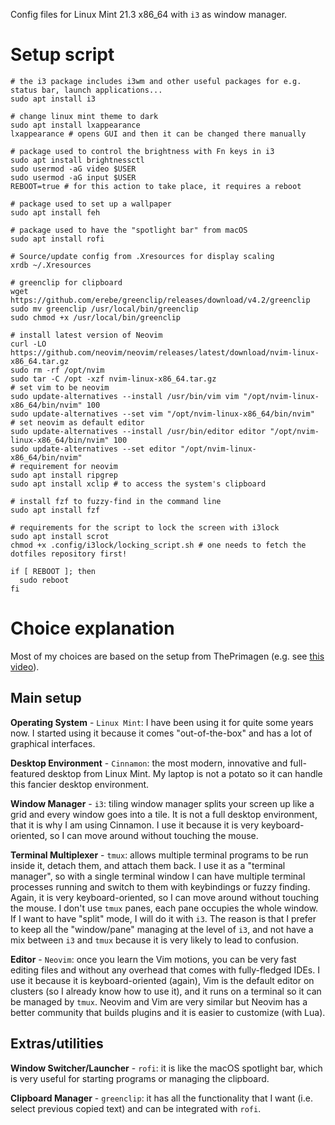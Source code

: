 Config files for Linux Mint 21.3 x86_64 with `i3` as window manager. 

# Setup script

```
# the i3 package includes i3wm and other useful packages for e.g. status bar, launch applications...
sudo apt install i3

# change linux mint theme to dark
sudo apt install lxappearance
lxappearance # opens GUI and then it can be changed there manually

# package used to control the brightness with Fn keys in i3
sudo apt install brightnessctl
sudo usermod -aG video $USER
sudo usermod -aG input $USER
REBOOT=true # for this action to take place, it requires a reboot

# package used to set up a wallpaper
sudo apt install feh

# package used to have the "spotlight bar" from macOS
sudo apt install rofi

# Source/update config from .Xresources for display scaling
xrdb ~/.Xresources

# greenclip for clipboard
wget https://github.com/erebe/greenclip/releases/download/v4.2/greenclip
sudo mv greenclip /usr/local/bin/greenclip
sudo chmod +x /usr/local/bin/greenclip

# install latest version of Neovim
curl -LO https://github.com/neovim/neovim/releases/latest/download/nvim-linux-x86_64.tar.gz
sudo rm -rf /opt/nvim
sudo tar -C /opt -xzf nvim-linux-x86_64.tar.gz
# set vim to be neovim
sudo update-alternatives --install /usr/bin/vim vim "/opt/nvim-linux-x86_64/bin/nvim" 100
sudo update-alternatives --set vim "/opt/nvim-linux-x86_64/bin/nvim"
# set neovim as default editor
sudo update-alternatives --install /usr/bin/editor editor "/opt/nvim-linux-x86_64/bin/nvim" 100
sudo update-alternatives --set editor "/opt/nvim-linux-x86_64/bin/nvim"
# requirement for neovim
sudo apt install ripgrep
sudo apt install xclip # to access the system's clipboard

# install fzf to fuzzy-find in the command line
sudo apt install fzf

# requirements for the script to lock the screen with i3lock
sudo apt install scrot
chmod +x .config/i3lock/locking_script.sh # one needs to fetch the dotfiles repository first!

if [ REBOOT ]; then
  sudo reboot
fi
```

# Choice explanation

Most of my choices are based on the setup from ThePrimagen (e.g. see [this video](https://www.youtube.com/watch?v=bdumjiHabhQ&t=316s)). 

## Main setup

**Operating System** - `Linux Mint`: I have been using it for quite some years now. I started using it because it comes "out-of-the-box" and has a lot of graphical interfaces.

**Desktop Environment** - `Cinnamon`: the most modern, innovative and full-featured desktop from Linux Mint. My laptop is not a potato so it can handle this fancier desktop environment.

**Window Manager** - `i3`: tiling window manager splits your screen up like a grid and every window goes into a tile. It is not a full desktop environment, that it is why I am using Cinnamon. 
I use it because it is very keyboard-oriented, so I can move around without touching the mouse.

**Terminal Multiplexer** - `tmux`: allows multiple terminal programs to be run inside it, detach them, and attach them back. I use it as a "terminal manager", so with a single terminal window I can have multiple terminal processes running and switch to them with keybindings or fuzzy finding. Again, it is very keyboard-oriented, so I can move around without touching the mouse. I don't use `tmux` panes, each pane occupies the whole window. If I want to have "split" mode, I will do it with `i3`. The reason is that I prefer to keep all the "window/pane" managing at the level of `i3`, and not have a mix between `i3` and `tmux` because it is very likely to lead to confusion. 

**Editor** - `Neovim`: once you learn the Vim motions, you can be very fast editing files and without any overhead that comes with fully-fledged IDEs. I use it because it is keyboard-oriented (again), Vim is the default editor on clusters (so I already know how to use it), and it runs on a terminal so it can be managed by `tmux`. Neovim and Vim are very similar but Neovim has a better community that builds plugins and it is easier to customize (with Lua). 

## Extras/utilities

**Window Switcher/Launcher** - `rofi`: it is like the macOS spotlight bar, which is very useful for starting programs or managing the clipboard.

**Clipboard Manager** - `greenclip`: it has all the functionality that I want (i.e. select previous copied text) and can be integrated with `rofi`.
